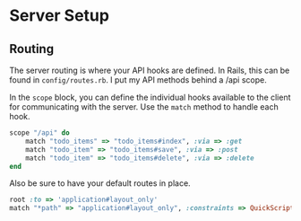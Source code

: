 # Server Setup

## Routing

The server routing is where your API hooks are defined. In Rails, this can be found in `config/routes.rb`. I put my API methods behind a /api scope.

In the `scope` block, you can define the individual hooks available to the client for communicating with the server. Use the `match` method to handle each hook.

```ruby
scope "/api" do
	match "todo_items" => "todo_items#index", :via => :get
	match "todo_item" => "todo_items#save", :via => :post
	match "todo_item" => "todo_items#delete", :via => :delete
end
```
		
Also be sure to have your default routes in place.

```ruby
root :to => 'application#layout_only'
match "*path" => "application#layout_only", :constraints => QuickScript::DEFAULT_ROUTING_RULE
```
		
